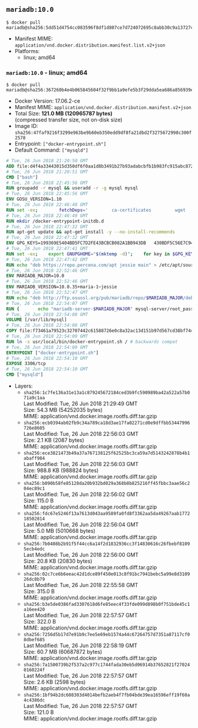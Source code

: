 ## `mariadb:10.0`

```console
$ docker pull mariadb@sha256:5dd51d4754cc083596f8df1d807ce7d724072695c8abb30c9a13727c906765ae
```

-	Manifest MIME: `application/vnd.docker.distribution.manifest.list.v2+json`
-	Platforms:
	-	linux; amd64

### `mariadb:10.0` - linux; amd64

```console
$ docker pull mariadb@sha256:367260b4e4b065845604f32f9bb1a9efe5b3f29dda5ea686a856939e8694684e
```

-	Docker Version: 17.06.2-ce
-	Manifest MIME: `application/vnd.docker.distribution.manifest.v2+json`
-	Total Size: **121.0 MB (120965787 bytes)**  
	(compressed transfer size, not on-disk size)
-	Image ID: `sha256:47faf9216f3299e963be9b60eb350edd9df8fa21dbd2f3275672998c300f2578`
-	Entrypoint: `["docker-entrypoint.sh"]`
-	Default Command: `["mysqld"]`

```dockerfile
# Tue, 26 Jun 2018 21:20:50 GMT
ADD file:d4f4a33443015d350df6f0aa1d8b3491b27b93adabcbfb1b983fc915abc8723b in / 
# Tue, 26 Jun 2018 21:20:51 GMT
CMD ["bash"]
# Tue, 26 Jun 2018 22:45:56 GMT
RUN groupadd -r mysql && useradd -r -g mysql mysql
# Tue, 26 Jun 2018 22:45:56 GMT
ENV GOSU_VERSION=1.10
# Tue, 26 Jun 2018 22:46:48 GMT
RUN set -ex; 		fetchDeps=' 		ca-certificates 		wget 	'; 	apt-get update; 	apt-get install -y --no-install-recommends $fetchDeps; 	rm -rf /var/lib/apt/lists/*; 		dpkgArch="$(dpkg --print-architecture | awk -F- '{ print $NF }')"; 	wget -O /usr/local/bin/gosu "https://github.com/tianon/gosu/releases/download/$GOSU_VERSION/gosu-$dpkgArch"; 	wget -O /usr/local/bin/gosu.asc "https://github.com/tianon/gosu/releases/download/$GOSU_VERSION/gosu-$dpkgArch.asc"; 		export GNUPGHOME="$(mktemp -d)"; 	gpg --keyserver ha.pool.sks-keyservers.net --recv-keys B42F6819007F00F88E364FD4036A9C25BF357DD4; 	gpg --batch --verify /usr/local/bin/gosu.asc /usr/local/bin/gosu; 	rm -r "$GNUPGHOME" /usr/local/bin/gosu.asc; 		chmod +x /usr/local/bin/gosu; 	gosu nobody true; 		apt-get purge -y --auto-remove $fetchDeps
# Tue, 26 Jun 2018 22:46:49 GMT
RUN mkdir /docker-entrypoint-initdb.d
# Tue, 26 Jun 2018 22:47:32 GMT
RUN apt-get update && apt-get install -y --no-install-recommends 		apt-transport-https ca-certificates 		pwgen 	&& rm -rf /var/lib/apt/lists/*
# Tue, 26 Jun 2018 22:47:32 GMT
ENV GPG_KEYS=199369E5404BD5FC7D2FE43BCBCB082A1BB943DB 	430BDF5C56E7C94E848EE60C1C4CBDCDCD2EFD2A 	4D1BB29D63D98E422B2113B19334A25F8507EFA5
# Tue, 26 Jun 2018 22:47:41 GMT
RUN set -ex; 	export GNUPGHOME="$(mktemp -d)"; 	for key in $GPG_KEYS; do 		gpg --keyserver ha.pool.sks-keyservers.net --recv-keys "$key"; 	done; 	gpg --export $GPG_KEYS > /etc/apt/trusted.gpg.d/mariadb.gpg; 	rm -r "$GNUPGHOME"; 	apt-key list
# Tue, 26 Jun 2018 22:47:42 GMT
RUN echo "deb https://repo.percona.com/apt jessie main" > /etc/apt/sources.list.d/percona.list 	&& { 		echo 'Package: *'; 		echo 'Pin: release o=Percona Development Team'; 		echo 'Pin-Priority: 998'; 	} > /etc/apt/preferences.d/percona
# Tue, 26 Jun 2018 22:52:46 GMT
ENV MARIADB_MAJOR=10.0
# Tue, 26 Jun 2018 22:52:46 GMT
ENV MARIADB_VERSION=10.0.35+maria-1~jessie
# Tue, 26 Jun 2018 22:52:47 GMT
RUN echo "deb http://ftp.osuosl.org/pub/mariadb/repo/$MARIADB_MAJOR/debian jessie main" > /etc/apt/sources.list.d/mariadb.list 	&& { 		echo 'Package: *'; 		echo 'Pin: release o=MariaDB'; 		echo 'Pin-Priority: 999'; 	} > /etc/apt/preferences.d/mariadb
# Tue, 26 Jun 2018 22:54:07 GMT
RUN { 		echo "mariadb-server-$MARIADB_MAJOR" mysql-server/root_password password 'unused'; 		echo "mariadb-server-$MARIADB_MAJOR" mysql-server/root_password_again password 'unused'; 	} | debconf-set-selections 	&& apt-get update 	&& apt-get install -y 		"mariadb-server=$MARIADB_VERSION" 		percona-xtrabackup 		socat 	&& rm -rf /var/lib/apt/lists/* 	&& sed -ri 's/^user\s/#&/' /etc/mysql/my.cnf /etc/mysql/conf.d/* 	&& rm -rf /var/lib/mysql && mkdir -p /var/lib/mysql /var/run/mysqld 	&& chown -R mysql:mysql /var/lib/mysql /var/run/mysqld 	&& chmod 777 /var/run/mysqld 	&& find /etc/mysql/ -name '*.cnf' -print0 		| xargs -0 grep -lZE '^(bind-address|log)' 		| xargs -rt -0 sed -Ei 's/^(bind-address|log)/#&/' 	&& echo '[mysqld]\nskip-host-cache\nskip-name-resolve' > /etc/mysql/conf.d/docker.cnf
# Tue, 26 Jun 2018 22:54:08 GMT
VOLUME [/var/lib/mysql]
# Tue, 26 Jun 2018 22:54:08 GMT
COPY file:f73461a79523c32707442c61588726e0c8a32ac13d151b97d567cd38bf7443d4 in /usr/local/bin/ 
# Tue, 26 Jun 2018 22:54:09 GMT
RUN ln -s usr/local/bin/docker-entrypoint.sh / # backwards compat
# Tue, 26 Jun 2018 22:54:09 GMT
ENTRYPOINT ["docker-entrypoint.sh"]
# Tue, 26 Jun 2018 22:54:10 GMT
EXPOSE 3306/tcp
# Tue, 26 Jun 2018 22:54:10 GMT
CMD ["mysqld"]
```

-	Layers:
	-	`sha256:1c7fe136a31e13a1c879245672184ced3b9fc590989ba42a522a57b071a9c1aa`  
		Last Modified: Tue, 26 Jun 2018 21:29:49 GMT  
		Size: 54.3 MB (54252035 bytes)  
		MIME: application/vnd.docker.image.rootfs.diff.tar.gzip
	-	`sha256:ecb0394ab02fb9c34a789ca18d3ae17fa02271cd0e9dffbb53447996726e8605`  
		Last Modified: Tue, 26 Jun 2018 22:56:03 GMT  
		Size: 2.1 KB (2087 bytes)  
		MIME: application/vnd.docker.image.rootfs.diff.tar.gzip
	-	`sha256:ece3821473b49a37a767138125f62525bc3ca59a7d5143242878b4b1abaff984`  
		Last Modified: Tue, 26 Jun 2018 22:56:03 GMT  
		Size: 988.8 KB (988824 bytes)  
		MIME: application/vnd.docker.image.rootfs.diff.tar.gzip
	-	`sha256:b090b58fe85128da20b932bd029a368b8b825216ff45fbbc3aae56c204ec89c1`  
		Last Modified: Tue, 26 Jun 2018 22:56:02 GMT  
		Size: 115.0 B  
		MIME: application/vnd.docker.image.rootfs.diff.tar.gzip
	-	`sha256:fdc67e5246f13a7613d043aa9589fa0fd8f3362aa5da49267aab177218502814`  
		Last Modified: Tue, 26 Jun 2018 22:56:04 GMT  
		Size: 5.0 MB (5010668 bytes)  
		MIME: application/vnd.docker.image.rootfs.diff.tar.gzip
	-	`sha256:7b0408b2b91f5f44cc6a14f2d1832936cc3f14830616c26fbebf81095ecb4edc`  
		Last Modified: Tue, 26 Jun 2018 22:56:00 GMT  
		Size: 20.8 KB (20830 bytes)  
		MIME: application/vnd.docker.image.rootfs.diff.tar.gzip
	-	`sha256:02c7ce6b6eeac42d1dce89f450e013c8f91bc7941bebc5a99e8d310926dc8b79`  
		Last Modified: Tue, 26 Jun 2018 22:55:58 GMT  
		Size: 315.0 B  
		MIME: application/vnd.docker.image.rootfs.diff.tar.gzip
	-	`sha256:b3e5de0386fad3307618d6fe85eec4f33fde099d898b0f751bde45c1a16ee420`  
		Last Modified: Tue, 26 Jun 2018 22:57:57 GMT  
		Size: 322.0 B  
		MIME: application/vnd.docker.image.rootfs.diff.tar.gzip
	-	`sha256:7256d5b17d7e91b9c7ee5e69eb1574a44c67264757d7351a87117cf08dbef685`  
		Last Modified: Tue, 26 Jun 2018 22:58:19 GMT  
		Size: 60.7 MB (60687872 bytes)  
		MIME: application/vnd.docker.image.rootfs.diff.tar.gzip
	-	`sha256:7a1500739b2f537a2c977c1744fada30eb5d06914b37652821f270240160224f`  
		Last Modified: Tue, 26 Jun 2018 22:57:57 GMT  
		Size: 2.6 KB (2598 bytes)  
		MIME: application/vnd.docker.image.rootfs.diff.tar.gzip
	-	`sha256:1bf94b2dc608303d4014befb2aeb4f7fb04bde39ea16596eff19f60a4c4386dc`  
		Last Modified: Tue, 26 Jun 2018 22:57:57 GMT  
		Size: 121.0 B  
		MIME: application/vnd.docker.image.rootfs.diff.tar.gzip
